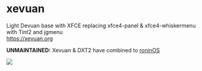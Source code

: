 # xevuan
Light Devuan base with XFCE replacing xfce4-panel & xfce4-whiskermenu with Tint2 and jgmenu<br/>
https://xevuan.org

**UNMAINTAINED:**
Xevuan & DXT2 have combined to <a href="https://dessington.co.za/roninOS/">roninOS</a>

<img src="https://xevuan.org/xevuan-1.0.png">
